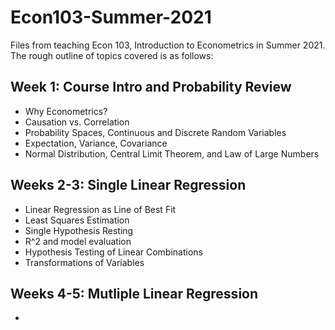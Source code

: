 # Econ103-Summer-2021
Files from teaching Econ 103, Introduction to Econometrics in Summer 2021. The rough outline of topics covered is as follows:

## Week 1: Course Intro and Probability Review
- Why Econometrics?  
- Causation vs. Correlation 
- Probability Spaces, Continuous and Discrete Random Variables  
- Expectation, Variance, Covariance  
- Normal Distribution, Central Limit Theorem, and Law of Large Numbers  

## Weeks 2-3: Single Linear Regression 
- Linear Regression as Line of Best Fit 
- Least Squares Estimation 
- Single Hypothesis Resting 
- R^2 and model evaluation 
- Hypothesis Testing of Linear Combinations 
- Transformations of Variables

## Weeks 4-5: Mutliple Linear Regression
- 
